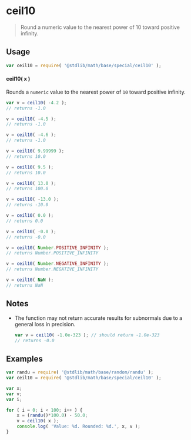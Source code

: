 # ceil10

> Round a numeric value to the nearest power of 10 toward positive infinity.


<section class="usage">

## Usage

``` javascript
var ceil10 = require( '@stdlib/math/base/special/ceil10' );
```

#### ceil10( x )

Rounds a `numeric` value to the nearest power of `10` toward positive infinity.

``` javascript
var v = ceil10( -4.2 );
// returns -1.0

v = ceil10( -4.5 );
// returns -1.0

v = ceil10( -4.6 );
// returns -1.0

v = ceil10( 9.99999 );
// returns 10.0

v = ceil10( 9.5 );
// returns 10.0

v = ceil10( 13.0 );
// returns 100.0

v = ceil10( -13.0 );
// returns -10.0

v = ceil10( 0.0 );
// returns 0.0

v = ceil10( -0.0 );
// returns -0.0

v = ceil10( Number.POSITIVE_INFINITY );
// returns Number.POSITIVE_INFINITY

v = ceil10( Number.NEGATIVE_INFINITY );
// returns Number.NEGATIVE_INFINITY

v = ceil10( NaN );
// returns NaN
```

</section>

<!-- /.usage -->


<section class="notes">

## Notes

* The function may not return accurate results for subnormals due to a general loss in precision.

  ``` javascript
  var v = ceil10( -1.0e-323 ); // should return -1.0e-323
  // returns -0.0
  ```

</section>

<!-- /.notes -->


<section class="examples">

## Examples

``` javascript
var randu = require( '@stdlib/math/base/random/randu' );
var ceil10 = require( '@stdlib/math/base/special/ceil10' );

var x;
var v;
var i;

for ( i = 0; i < 100; i++ ) {
    x = (randu()*100.0) - 50.0;
    v = ceil10( x );
    console.log( 'Value: %d. Rounded: %d.', x, v );
}
```

</section>

<!-- /.examples -->


<section class="links">

</section>

<!-- /.links -->
